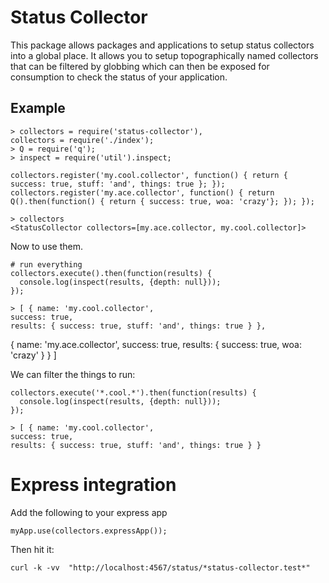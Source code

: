 # Status Collector

This package allows packages and applications to setup status collectors into a global place. 
It allows you to setup topographically named collectors that can be filtered by globbing which can then be exposed for consumption to check the status of your application.

## Example

    > collectors = require('status-collector'),
    collectors = require('./index');
    > Q = require('q');
    > inspect = require('util').inspect;

    collectors.register('my.cool.collector', function() { return { success: true, stuff: 'and', things: true }; });
    collectors.register('my.ace.collector', function() { return Q().then(function() { return { success: true, woa: 'crazy'}; }); });

    > collectors
    <StatusCollector collectors=[my.ace.collector, my.cool.collector]>

Now to use them.

    # run everything
    collectors.execute().then(function(results) {
      console.log(inspect(results, {depth: null}));
    });

    > [ { name: 'my.cool.collector',
    success: true,
    results: { success: true, stuff: 'and', things: true } },
  { name: 'my.ace.collector',
    success: true,
    results: { success: true, woa: 'crazy' } } ]


We can filter the things to run:

    collectors.execute('*.cool.*').then(function(results) {
      console.log(inspect(results, {depth: null}));
    });

    > [ { name: 'my.cool.collector',
    success: true,
    results: { success: true, stuff: 'and', things: true } }

# Express integration

Add the following to your express app

    myApp.use(collectors.expressApp());

Then hit it:

    curl -k -vv  "http://localhost:4567/status/*status-collector.test*"
